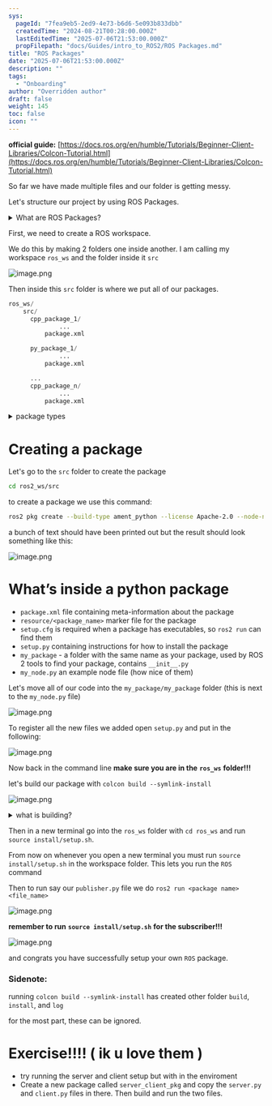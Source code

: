 ```yaml
---
sys:
  pageId: "7fea9eb5-2ed9-4e73-b6d6-5e093b833dbb"
  createdTime: "2024-08-21T00:28:00.000Z"
  lastEditedTime: "2025-07-06T21:53:00.000Z"
  propFilepath: "docs/Guides/intro_to_ROS2/ROS Packages.md"
title: "ROS Packages"
date: "2025-07-06T21:53:00.000Z"
description: ""
tags:
  - "Onboarding"
author: "Overridden author"
draft: false
weight: 145
toc: false
icon: ""
---
```


**official guide:** [https://docs.ros.org/en/humble/Tutorials/Beginner-Client-Libraries/Colcon-Tutorial.html](https://docs.ros.org/en/humble/Tutorials/Beginner-Client-Libraries/Colcon-Tutorial.html)

So far we have made multiple files and our folder is getting messy.

Let's structure our project by using ROS Packages.

<details>
      <summary>What are ROS Packages?</summary>
      ROS Packages are, as the name implies, packages of code that are highly sharable between ROS developers.
  </details>

First, we need to create a ROS workspace.

We do this by making 2 folders one inside another. I am calling my workspace `ros_ws` and the folder inside it `src`

![image.png](https://prod-files-secure.s3.us-west-2.amazonaws.com/d518164a-d88e-44d1-a4ee-3adb3bd8bce0/70706947-fd18-4537-a67b-e12946812d31/image.png?X-Amz-Algorithm=AWS4-HMAC-SHA256&X-Amz-Content-Sha256=UNSIGNED-PAYLOAD&X-Amz-Credential=ASIAZI2LB46646NZMLMV%2F20250707%2Fus-west-2%2Fs3%2Faws4_request&X-Amz-Date=20250707T210829Z&X-Amz-Expires=3600&X-Amz-Security-Token=IQoJb3JpZ2luX2VjEHUaCXVzLXdlc3QtMiJHMEUCIAPp0M4uZxBEfn%2B2CG7ndhDzhzpE%2BKcpvU3Apc0x%2BrMNAiEA3yUHptY5%2B03B6Tujg1XeYuIO1gMIdRUl5tNGRvDq0TQq%2FwMIfhAAGgw2Mzc0MjMxODM4MDUiDLZl0G1ExE5G4nbBTSrcA0XL7aMY1pJz%2FxKJBZC5VKHDsc2uiy1JknJ20RWeQ%2FRJKI3Wuj13oYg1Rqs5cnF8ZpWEhKvunFPle0TZ8MKylBqgpyqPXrSf8VtcY9ORgTrKnf2iM5MCJ%2FRoeHDIokCY%2FTvc%2F6geymBIl6KFDXWDEVvT126Nxk0mknbn6tXrYRKjiURQc1Vfrv9%2F0nGYymSYmV1ivb%2BGmi1ZkURMejcG9qZyccofhtyAeDphdvQLY2EgRJDHwEQxQ2oCAm8w5eAvBac6vXVE3wJDmqmUKyLhECjVFEKoyomoOClRAanBqdsaXSCuMqaWD4t0HVM5ca9z6SGVbNEUh5YC2Z5Bd0tvAYXry0%2FnKAHFpA0NAZqQdmnoW%2BCrOOp6M%2FkHxL6UhYtY8u4rFmYYCbvFOxJGCjCsAAuWwnKzQ7KlAa2QtyQM9Phtouxv3TwZgVj4kZFdlstjhs%2F4UW%2FyrOp%2FicCPt8qCjmzcDRjfpQDoZaN2hUd97JimUaYGu0yxVJOsgaPr01VrhEnf7ekXDObAdyhppNEdg36L25yx%2BQBQrckCGiVcpiZC1laHei%2FxuaL0DC3jvX6wzZ1dV4ghyHScQ8pnQaHbKxLgGzppaDHoye0FcYAstPrKk%2Fke%2BpHAfr%2FJUqa4MJTqsMMGOqUBTQMSSS65yWYZBX9EddRW%2Bp%2FlZVoq4xxF4Swb3WDElmQz4tsQMUuGI1NsgJO6l6W9ETrgVxBWIlhEJyxiJQSiyyiTr%2FE8MjxR8eNQlVNEcjNeWb0i8YRpbsvosAeYs5snkRLBiPVeB5UR009%2BzEbAcpv4swMnW2h69KWTnRexHlvzo0HfU3x778NQPl4kOwhSLgF%2FiWzHeCWj3C1eUhG9QD8KAUZF&X-Amz-Signature=0724de49a5446f6d7858993e89d79a0aef40d7a37cf1b41b704f1f0f87d747c9&X-Amz-SignedHeaders=host&x-amz-checksum-mode=ENABLED&x-id=GetObject)

Then inside this `src` folder is where we put all of our packages.

```python
ros_ws/
    src/
      cpp_package_1/
		      ...
          package.xml

      py_package_1/
		      ...
          package.xml

      ...
      cpp_package_n/
		      ...
          package.xml

```

<details>

<summary>package types</summary>

packages can be either `C++` or python.

the intern file structure is different for each but for this guide we will stick to creating python packages

</details>

# Creating a package

Let's go to the `src` folder to create the package

```bash
cd ros2_ws/src
```

to create a package we use this command:

```bash
ros2 pkg create --build-type ament_python --license Apache-2.0 --node-name my_node my_package
```

a bunch of text should have been printed out but the result should look something like this:

![image.png](https://prod-files-secure.s3.us-west-2.amazonaws.com/d518164a-d88e-44d1-a4ee-3adb3bd8bce0/e6cf1e3f-8512-4a3e-b131-079f800bf3e8/image.png?X-Amz-Algorithm=AWS4-HMAC-SHA256&X-Amz-Content-Sha256=UNSIGNED-PAYLOAD&X-Amz-Credential=ASIAZI2LB46646NZMLMV%2F20250707%2Fus-west-2%2Fs3%2Faws4_request&X-Amz-Date=20250707T210829Z&X-Amz-Expires=3600&X-Amz-Security-Token=IQoJb3JpZ2luX2VjEHUaCXVzLXdlc3QtMiJHMEUCIAPp0M4uZxBEfn%2B2CG7ndhDzhzpE%2BKcpvU3Apc0x%2BrMNAiEA3yUHptY5%2B03B6Tujg1XeYuIO1gMIdRUl5tNGRvDq0TQq%2FwMIfhAAGgw2Mzc0MjMxODM4MDUiDLZl0G1ExE5G4nbBTSrcA0XL7aMY1pJz%2FxKJBZC5VKHDsc2uiy1JknJ20RWeQ%2FRJKI3Wuj13oYg1Rqs5cnF8ZpWEhKvunFPle0TZ8MKylBqgpyqPXrSf8VtcY9ORgTrKnf2iM5MCJ%2FRoeHDIokCY%2FTvc%2F6geymBIl6KFDXWDEVvT126Nxk0mknbn6tXrYRKjiURQc1Vfrv9%2F0nGYymSYmV1ivb%2BGmi1ZkURMejcG9qZyccofhtyAeDphdvQLY2EgRJDHwEQxQ2oCAm8w5eAvBac6vXVE3wJDmqmUKyLhECjVFEKoyomoOClRAanBqdsaXSCuMqaWD4t0HVM5ca9z6SGVbNEUh5YC2Z5Bd0tvAYXry0%2FnKAHFpA0NAZqQdmnoW%2BCrOOp6M%2FkHxL6UhYtY8u4rFmYYCbvFOxJGCjCsAAuWwnKzQ7KlAa2QtyQM9Phtouxv3TwZgVj4kZFdlstjhs%2F4UW%2FyrOp%2FicCPt8qCjmzcDRjfpQDoZaN2hUd97JimUaYGu0yxVJOsgaPr01VrhEnf7ekXDObAdyhppNEdg36L25yx%2BQBQrckCGiVcpiZC1laHei%2FxuaL0DC3jvX6wzZ1dV4ghyHScQ8pnQaHbKxLgGzppaDHoye0FcYAstPrKk%2Fke%2BpHAfr%2FJUqa4MJTqsMMGOqUBTQMSSS65yWYZBX9EddRW%2Bp%2FlZVoq4xxF4Swb3WDElmQz4tsQMUuGI1NsgJO6l6W9ETrgVxBWIlhEJyxiJQSiyyiTr%2FE8MjxR8eNQlVNEcjNeWb0i8YRpbsvosAeYs5snkRLBiPVeB5UR009%2BzEbAcpv4swMnW2h69KWTnRexHlvzo0HfU3x778NQPl4kOwhSLgF%2FiWzHeCWj3C1eUhG9QD8KAUZF&X-Amz-Signature=992837c86db78d7c7694a26ebd8014d58f911f28bd6d2c429c030051e30a13a7&X-Amz-SignedHeaders=host&x-amz-checksum-mode=ENABLED&x-id=GetObject)

# What’s inside a python package

- `package.xml` file containing meta-information about the package
- `resource/<package_name>` marker file for the package
- `setup.cfg` is required when a package has executables, so `ros2 run` can find them
- `setup.py` containing instructions for how to install the package
- `my_package` - a folder with the same name as your package, used by ROS 2 tools to find your package, contains `__init__.py`
- `my_node.py` an example node file (how nice of them)

Let's move all of our code into the `my_package/my_package` folder (this is next to the `my_node.py` file)

![image.png](https://prod-files-secure.s3.us-west-2.amazonaws.com/d518164a-d88e-44d1-a4ee-3adb3bd8bce0/9ce58f11-0da9-4d3e-b86d-506a9685d378/image.png?X-Amz-Algorithm=AWS4-HMAC-SHA256&X-Amz-Content-Sha256=UNSIGNED-PAYLOAD&X-Amz-Credential=ASIAZI2LB46646NZMLMV%2F20250707%2Fus-west-2%2Fs3%2Faws4_request&X-Amz-Date=20250707T210829Z&X-Amz-Expires=3600&X-Amz-Security-Token=IQoJb3JpZ2luX2VjEHUaCXVzLXdlc3QtMiJHMEUCIAPp0M4uZxBEfn%2B2CG7ndhDzhzpE%2BKcpvU3Apc0x%2BrMNAiEA3yUHptY5%2B03B6Tujg1XeYuIO1gMIdRUl5tNGRvDq0TQq%2FwMIfhAAGgw2Mzc0MjMxODM4MDUiDLZl0G1ExE5G4nbBTSrcA0XL7aMY1pJz%2FxKJBZC5VKHDsc2uiy1JknJ20RWeQ%2FRJKI3Wuj13oYg1Rqs5cnF8ZpWEhKvunFPle0TZ8MKylBqgpyqPXrSf8VtcY9ORgTrKnf2iM5MCJ%2FRoeHDIokCY%2FTvc%2F6geymBIl6KFDXWDEVvT126Nxk0mknbn6tXrYRKjiURQc1Vfrv9%2F0nGYymSYmV1ivb%2BGmi1ZkURMejcG9qZyccofhtyAeDphdvQLY2EgRJDHwEQxQ2oCAm8w5eAvBac6vXVE3wJDmqmUKyLhECjVFEKoyomoOClRAanBqdsaXSCuMqaWD4t0HVM5ca9z6SGVbNEUh5YC2Z5Bd0tvAYXry0%2FnKAHFpA0NAZqQdmnoW%2BCrOOp6M%2FkHxL6UhYtY8u4rFmYYCbvFOxJGCjCsAAuWwnKzQ7KlAa2QtyQM9Phtouxv3TwZgVj4kZFdlstjhs%2F4UW%2FyrOp%2FicCPt8qCjmzcDRjfpQDoZaN2hUd97JimUaYGu0yxVJOsgaPr01VrhEnf7ekXDObAdyhppNEdg36L25yx%2BQBQrckCGiVcpiZC1laHei%2FxuaL0DC3jvX6wzZ1dV4ghyHScQ8pnQaHbKxLgGzppaDHoye0FcYAstPrKk%2Fke%2BpHAfr%2FJUqa4MJTqsMMGOqUBTQMSSS65yWYZBX9EddRW%2Bp%2FlZVoq4xxF4Swb3WDElmQz4tsQMUuGI1NsgJO6l6W9ETrgVxBWIlhEJyxiJQSiyyiTr%2FE8MjxR8eNQlVNEcjNeWb0i8YRpbsvosAeYs5snkRLBiPVeB5UR009%2BzEbAcpv4swMnW2h69KWTnRexHlvzo0HfU3x778NQPl4kOwhSLgF%2FiWzHeCWj3C1eUhG9QD8KAUZF&X-Amz-Signature=3d0a40992774bde83dc9fc391ea898093a1e382d1fff591c2f09c491f048faef&X-Amz-SignedHeaders=host&x-amz-checksum-mode=ENABLED&x-id=GetObject)

To register all the new files we added open `setup.py` and put in the following:

![image.png](https://prod-files-secure.s3.us-west-2.amazonaws.com/d518164a-d88e-44d1-a4ee-3adb3bd8bce0/1cd7c262-4cae-4496-9d75-c178537d24a2/image.png?X-Amz-Algorithm=AWS4-HMAC-SHA256&X-Amz-Content-Sha256=UNSIGNED-PAYLOAD&X-Amz-Credential=ASIAZI2LB46646NZMLMV%2F20250707%2Fus-west-2%2Fs3%2Faws4_request&X-Amz-Date=20250707T210829Z&X-Amz-Expires=3600&X-Amz-Security-Token=IQoJb3JpZ2luX2VjEHUaCXVzLXdlc3QtMiJHMEUCIAPp0M4uZxBEfn%2B2CG7ndhDzhzpE%2BKcpvU3Apc0x%2BrMNAiEA3yUHptY5%2B03B6Tujg1XeYuIO1gMIdRUl5tNGRvDq0TQq%2FwMIfhAAGgw2Mzc0MjMxODM4MDUiDLZl0G1ExE5G4nbBTSrcA0XL7aMY1pJz%2FxKJBZC5VKHDsc2uiy1JknJ20RWeQ%2FRJKI3Wuj13oYg1Rqs5cnF8ZpWEhKvunFPle0TZ8MKylBqgpyqPXrSf8VtcY9ORgTrKnf2iM5MCJ%2FRoeHDIokCY%2FTvc%2F6geymBIl6KFDXWDEVvT126Nxk0mknbn6tXrYRKjiURQc1Vfrv9%2F0nGYymSYmV1ivb%2BGmi1ZkURMejcG9qZyccofhtyAeDphdvQLY2EgRJDHwEQxQ2oCAm8w5eAvBac6vXVE3wJDmqmUKyLhECjVFEKoyomoOClRAanBqdsaXSCuMqaWD4t0HVM5ca9z6SGVbNEUh5YC2Z5Bd0tvAYXry0%2FnKAHFpA0NAZqQdmnoW%2BCrOOp6M%2FkHxL6UhYtY8u4rFmYYCbvFOxJGCjCsAAuWwnKzQ7KlAa2QtyQM9Phtouxv3TwZgVj4kZFdlstjhs%2F4UW%2FyrOp%2FicCPt8qCjmzcDRjfpQDoZaN2hUd97JimUaYGu0yxVJOsgaPr01VrhEnf7ekXDObAdyhppNEdg36L25yx%2BQBQrckCGiVcpiZC1laHei%2FxuaL0DC3jvX6wzZ1dV4ghyHScQ8pnQaHbKxLgGzppaDHoye0FcYAstPrKk%2Fke%2BpHAfr%2FJUqa4MJTqsMMGOqUBTQMSSS65yWYZBX9EddRW%2Bp%2FlZVoq4xxF4Swb3WDElmQz4tsQMUuGI1NsgJO6l6W9ETrgVxBWIlhEJyxiJQSiyyiTr%2FE8MjxR8eNQlVNEcjNeWb0i8YRpbsvosAeYs5snkRLBiPVeB5UR009%2BzEbAcpv4swMnW2h69KWTnRexHlvzo0HfU3x778NQPl4kOwhSLgF%2FiWzHeCWj3C1eUhG9QD8KAUZF&X-Amz-Signature=c6d160fde2f4fefbf2f7298e22b157a01aa27b3e3a3adc11cba4b38144084afa&X-Amz-SignedHeaders=host&x-amz-checksum-mode=ENABLED&x-id=GetObject)

Now back in the command line **make sure you are in the** **`ros_ws`** **folder!!!**

let's build our package with `colcon build --symlink-install`

![image.png](https://prod-files-secure.s3.us-west-2.amazonaws.com/d518164a-d88e-44d1-a4ee-3adb3bd8bce0/2f2a0d27-b173-48fd-b189-5f5c0ce65619/image.png?X-Amz-Algorithm=AWS4-HMAC-SHA256&X-Amz-Content-Sha256=UNSIGNED-PAYLOAD&X-Amz-Credential=ASIAZI2LB46646NZMLMV%2F20250707%2Fus-west-2%2Fs3%2Faws4_request&X-Amz-Date=20250707T210829Z&X-Amz-Expires=3600&X-Amz-Security-Token=IQoJb3JpZ2luX2VjEHUaCXVzLXdlc3QtMiJHMEUCIAPp0M4uZxBEfn%2B2CG7ndhDzhzpE%2BKcpvU3Apc0x%2BrMNAiEA3yUHptY5%2B03B6Tujg1XeYuIO1gMIdRUl5tNGRvDq0TQq%2FwMIfhAAGgw2Mzc0MjMxODM4MDUiDLZl0G1ExE5G4nbBTSrcA0XL7aMY1pJz%2FxKJBZC5VKHDsc2uiy1JknJ20RWeQ%2FRJKI3Wuj13oYg1Rqs5cnF8ZpWEhKvunFPle0TZ8MKylBqgpyqPXrSf8VtcY9ORgTrKnf2iM5MCJ%2FRoeHDIokCY%2FTvc%2F6geymBIl6KFDXWDEVvT126Nxk0mknbn6tXrYRKjiURQc1Vfrv9%2F0nGYymSYmV1ivb%2BGmi1ZkURMejcG9qZyccofhtyAeDphdvQLY2EgRJDHwEQxQ2oCAm8w5eAvBac6vXVE3wJDmqmUKyLhECjVFEKoyomoOClRAanBqdsaXSCuMqaWD4t0HVM5ca9z6SGVbNEUh5YC2Z5Bd0tvAYXry0%2FnKAHFpA0NAZqQdmnoW%2BCrOOp6M%2FkHxL6UhYtY8u4rFmYYCbvFOxJGCjCsAAuWwnKzQ7KlAa2QtyQM9Phtouxv3TwZgVj4kZFdlstjhs%2F4UW%2FyrOp%2FicCPt8qCjmzcDRjfpQDoZaN2hUd97JimUaYGu0yxVJOsgaPr01VrhEnf7ekXDObAdyhppNEdg36L25yx%2BQBQrckCGiVcpiZC1laHei%2FxuaL0DC3jvX6wzZ1dV4ghyHScQ8pnQaHbKxLgGzppaDHoye0FcYAstPrKk%2Fke%2BpHAfr%2FJUqa4MJTqsMMGOqUBTQMSSS65yWYZBX9EddRW%2Bp%2FlZVoq4xxF4Swb3WDElmQz4tsQMUuGI1NsgJO6l6W9ETrgVxBWIlhEJyxiJQSiyyiTr%2FE8MjxR8eNQlVNEcjNeWb0i8YRpbsvosAeYs5snkRLBiPVeB5UR009%2BzEbAcpv4swMnW2h69KWTnRexHlvzo0HfU3x778NQPl4kOwhSLgF%2FiWzHeCWj3C1eUhG9QD8KAUZF&X-Amz-Signature=2dc5358e4589d7c524401ee0fb937b238b5d6de5b226e1619e359cdf3f49799c&X-Amz-SignedHeaders=host&x-amz-checksum-mode=ENABLED&x-id=GetObject)

<details>

<summary>what is building?</summary>

if you are a CS major at Rose-Hulman you will learn the answer to this in CSSE132

but TLDR; is it combines all the code files into one program that can be run easily 

</details>

Then in a new terminal go into the `ros_ws` folder with `cd ros_ws` and run `source install/setup.sh`. 

From now on whenever you open a new terminal you must run `source install/setup.sh` in the workspace folder. This lets you run the `ROS` command

Then to run say our `publisher.py` file we do `ros2 run <package name> <file_name>`

![image.png](https://prod-files-secure.s3.us-west-2.amazonaws.com/d518164a-d88e-44d1-a4ee-3adb3bd8bce0/4f4b1219-3a44-4632-aa0a-ce3471699f59/image.png?X-Amz-Algorithm=AWS4-HMAC-SHA256&X-Amz-Content-Sha256=UNSIGNED-PAYLOAD&X-Amz-Credential=ASIAZI2LB46646NZMLMV%2F20250707%2Fus-west-2%2Fs3%2Faws4_request&X-Amz-Date=20250707T210829Z&X-Amz-Expires=3600&X-Amz-Security-Token=IQoJb3JpZ2luX2VjEHUaCXVzLXdlc3QtMiJHMEUCIAPp0M4uZxBEfn%2B2CG7ndhDzhzpE%2BKcpvU3Apc0x%2BrMNAiEA3yUHptY5%2B03B6Tujg1XeYuIO1gMIdRUl5tNGRvDq0TQq%2FwMIfhAAGgw2Mzc0MjMxODM4MDUiDLZl0G1ExE5G4nbBTSrcA0XL7aMY1pJz%2FxKJBZC5VKHDsc2uiy1JknJ20RWeQ%2FRJKI3Wuj13oYg1Rqs5cnF8ZpWEhKvunFPle0TZ8MKylBqgpyqPXrSf8VtcY9ORgTrKnf2iM5MCJ%2FRoeHDIokCY%2FTvc%2F6geymBIl6KFDXWDEVvT126Nxk0mknbn6tXrYRKjiURQc1Vfrv9%2F0nGYymSYmV1ivb%2BGmi1ZkURMejcG9qZyccofhtyAeDphdvQLY2EgRJDHwEQxQ2oCAm8w5eAvBac6vXVE3wJDmqmUKyLhECjVFEKoyomoOClRAanBqdsaXSCuMqaWD4t0HVM5ca9z6SGVbNEUh5YC2Z5Bd0tvAYXry0%2FnKAHFpA0NAZqQdmnoW%2BCrOOp6M%2FkHxL6UhYtY8u4rFmYYCbvFOxJGCjCsAAuWwnKzQ7KlAa2QtyQM9Phtouxv3TwZgVj4kZFdlstjhs%2F4UW%2FyrOp%2FicCPt8qCjmzcDRjfpQDoZaN2hUd97JimUaYGu0yxVJOsgaPr01VrhEnf7ekXDObAdyhppNEdg36L25yx%2BQBQrckCGiVcpiZC1laHei%2FxuaL0DC3jvX6wzZ1dV4ghyHScQ8pnQaHbKxLgGzppaDHoye0FcYAstPrKk%2Fke%2BpHAfr%2FJUqa4MJTqsMMGOqUBTQMSSS65yWYZBX9EddRW%2Bp%2FlZVoq4xxF4Swb3WDElmQz4tsQMUuGI1NsgJO6l6W9ETrgVxBWIlhEJyxiJQSiyyiTr%2FE8MjxR8eNQlVNEcjNeWb0i8YRpbsvosAeYs5snkRLBiPVeB5UR009%2BzEbAcpv4swMnW2h69KWTnRexHlvzo0HfU3x778NQPl4kOwhSLgF%2FiWzHeCWj3C1eUhG9QD8KAUZF&X-Amz-Signature=2624a104d78c42d007befecc552827e9235ffd80fd6ca5d5ee862f94c59c251a&X-Amz-SignedHeaders=host&x-amz-checksum-mode=ENABLED&x-id=GetObject)

**remember to run** **`source install/setup.sh`** **for the subscriber!!!**

![image.png](https://prod-files-secure.s3.us-west-2.amazonaws.com/d518164a-d88e-44d1-a4ee-3adb3bd8bce0/02121119-dad4-49ec-8356-c956108b4243/image.png?X-Amz-Algorithm=AWS4-HMAC-SHA256&X-Amz-Content-Sha256=UNSIGNED-PAYLOAD&X-Amz-Credential=ASIAZI2LB46646NZMLMV%2F20250707%2Fus-west-2%2Fs3%2Faws4_request&X-Amz-Date=20250707T210829Z&X-Amz-Expires=3600&X-Amz-Security-Token=IQoJb3JpZ2luX2VjEHUaCXVzLXdlc3QtMiJHMEUCIAPp0M4uZxBEfn%2B2CG7ndhDzhzpE%2BKcpvU3Apc0x%2BrMNAiEA3yUHptY5%2B03B6Tujg1XeYuIO1gMIdRUl5tNGRvDq0TQq%2FwMIfhAAGgw2Mzc0MjMxODM4MDUiDLZl0G1ExE5G4nbBTSrcA0XL7aMY1pJz%2FxKJBZC5VKHDsc2uiy1JknJ20RWeQ%2FRJKI3Wuj13oYg1Rqs5cnF8ZpWEhKvunFPle0TZ8MKylBqgpyqPXrSf8VtcY9ORgTrKnf2iM5MCJ%2FRoeHDIokCY%2FTvc%2F6geymBIl6KFDXWDEVvT126Nxk0mknbn6tXrYRKjiURQc1Vfrv9%2F0nGYymSYmV1ivb%2BGmi1ZkURMejcG9qZyccofhtyAeDphdvQLY2EgRJDHwEQxQ2oCAm8w5eAvBac6vXVE3wJDmqmUKyLhECjVFEKoyomoOClRAanBqdsaXSCuMqaWD4t0HVM5ca9z6SGVbNEUh5YC2Z5Bd0tvAYXry0%2FnKAHFpA0NAZqQdmnoW%2BCrOOp6M%2FkHxL6UhYtY8u4rFmYYCbvFOxJGCjCsAAuWwnKzQ7KlAa2QtyQM9Phtouxv3TwZgVj4kZFdlstjhs%2F4UW%2FyrOp%2FicCPt8qCjmzcDRjfpQDoZaN2hUd97JimUaYGu0yxVJOsgaPr01VrhEnf7ekXDObAdyhppNEdg36L25yx%2BQBQrckCGiVcpiZC1laHei%2FxuaL0DC3jvX6wzZ1dV4ghyHScQ8pnQaHbKxLgGzppaDHoye0FcYAstPrKk%2Fke%2BpHAfr%2FJUqa4MJTqsMMGOqUBTQMSSS65yWYZBX9EddRW%2Bp%2FlZVoq4xxF4Swb3WDElmQz4tsQMUuGI1NsgJO6l6W9ETrgVxBWIlhEJyxiJQSiyyiTr%2FE8MjxR8eNQlVNEcjNeWb0i8YRpbsvosAeYs5snkRLBiPVeB5UR009%2BzEbAcpv4swMnW2h69KWTnRexHlvzo0HfU3x778NQPl4kOwhSLgF%2FiWzHeCWj3C1eUhG9QD8KAUZF&X-Amz-Signature=c7c193ff0c61855af593b91f43e14d1debb5c500f9b44a5de57c605265a4e272&X-Amz-SignedHeaders=host&x-amz-checksum-mode=ENABLED&x-id=GetObject)

and congrats you have successfully setup your own `ROS` package.

### Sidenote:

running `colcon build --symlink-install` has created other folder `build`, `install`, and `log`

for the most part, these can be ignored.

# Exercise!!!! ( ik u love them )

- try running the server and client setup but with in the enviroment
- Create a new package called `server_client_pkg` and copy the `server.py` and `client.py` files in there. Then build and run the two files.
